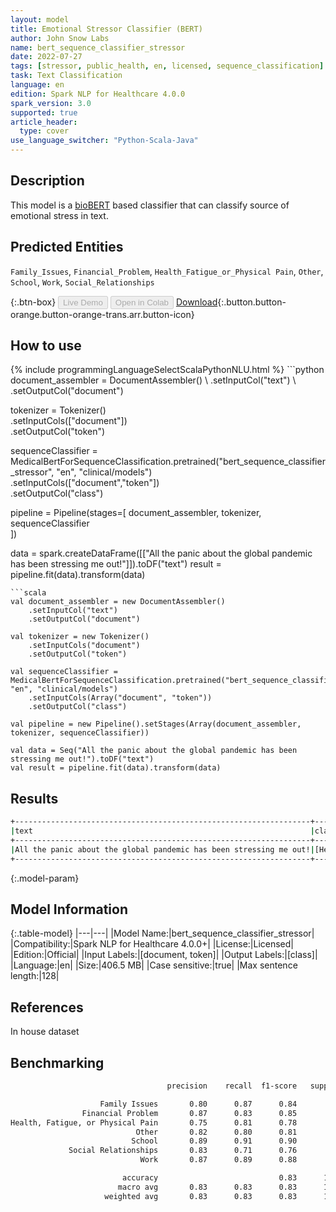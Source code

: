 ```yaml
---
layout: model
title: Emotional Stressor Classifier (BERT)
author: John Snow Labs
name: bert_sequence_classifier_stressor
date: 2022-07-27
tags: [stressor, public_health, en, licensed, sequence_classification]
task: Text Classification
language: en
edition: Spark NLP for Healthcare 4.0.0
spark_version: 3.0
supported: true
article_header:
  type: cover
use_language_switcher: "Python-Scala-Java"
---
```


## Description

This model is a [bioBERT](https://nlp.johnsnowlabs.com/2022/07/18/biobert_pubmed_base_cased_v1.2_en_3_0.html) based classifier that can classify source of emotional stress in text.

## Predicted Entities

`Family_Issues`, `Financial_Problem`, `Health_Fatigue_or_Physical Pain`, `Other`, `School`, `Work`, `Social_Relationships`

{:.btn-box}
<button class="button button-orange" disabled>Live Demo</button>
<button class="button button-orange" disabled>Open in Colab</button>
[Download](https://s3.amazonaws.com/auxdata.johnsnowlabs.com/clinical/models/bert_sequence_classifier_stressor_en_4.0.0_3.0_1658923809554.zip){:.button.button-orange.button-orange-trans.arr.button-icon}

## How to use



<div class="tabs-box" markdown="1">
{% include programmingLanguageSelectScalaPythonNLU.html %}
```python
document_assembler = DocumentAssembler() \
    .setInputCol("text") \
    .setOutputCol("document")

tokenizer = Tokenizer() \
    .setInputCols(["document"]) \
    .setOutputCol("token")

sequenceClassifier = MedicalBertForSequenceClassification.pretrained("bert_sequence_classifier_stressor", "en", "clinical/models")\
    .setInputCols(["document","token"])\
    .setOutputCol("class")

pipeline = Pipeline(stages=[
    document_assembler, 
    tokenizer,
    sequenceClassifier    
])

data = spark.createDataFrame([["All the panic about the global pandemic has been stressing me out!"]]).toDF("text")
result = pipeline.fit(data).transform(data)
```
```scala
val document_assembler = new DocumentAssembler()
    .setInputCol("text")
    .setOutputCol("document")

val tokenizer = new Tokenizer()
    .setInputCols("document")
    .setOutputCol("token")

val sequenceClassifier = MedicalBertForSequenceClassification.pretrained("bert_sequence_classifier_stressor", "en", "clinical/models")
    .setInputCols(Array("document", "token"))
    .setOutputCol("class")

val pipeline = new Pipeline().setStages(Array(document_assembler, tokenizer, sequenceClassifier))

val data = Seq("All the panic about the global pandemic has been stressing me out!").toDF("text")
val result = pipeline.fit(data).transform(data) 
```
</div>

## Results

```bash
+------------------------------------------------------------------+-----------------------------------+
|text                                                              |class                              |
+------------------------------------------------------------------+-----------------------------------+
|All the panic about the global pandemic has been stressing me out!|[Health, Fatigue, or Physical Pain]|
+------------------------------------------------------------------+-----------------------------------+
```

{:.model-param}
## Model Information

{:.table-model}
|---|---|
|Model Name:|bert_sequence_classifier_stressor|
|Compatibility:|Spark NLP for Healthcare 4.0.0+|
|License:|Licensed|
|Edition:|Official|
|Input Labels:|[document, token]|
|Output Labels:|[class]|
|Language:|en|
|Size:|406.5 MB|
|Case sensitive:|true|
|Max sentence length:|128|

## References

In house dataset

## Benchmarking

```bash
                                   precision    recall  f1-score   support

                    Family Issues       0.80      0.87      0.84       161
                Financial Problem       0.87      0.83      0.85       126
Health, Fatigue, or Physical Pain       0.75      0.81      0.78       168
                            Other       0.82      0.80      0.81       384
                           School       0.89      0.91      0.90       127
             Social Relationships       0.83      0.71      0.76       133
                             Work       0.87      0.89      0.88       271

                         accuracy                           0.83      1370
                        macro avg       0.83      0.83      0.83      1370
                     weighted avg       0.83      0.83      0.83      1370
```